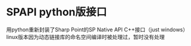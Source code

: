 # SPAPI python版接口
用python重新封装了Sharp Point的SP Native API C++接口（just windows）
linux版本因为动态链接库的命名空间编译时被处理过，暂时没有处理
